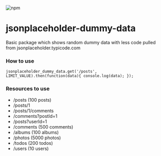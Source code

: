 ![npm](https://img.shields.io/npm/v/@markdijkstra/jsonplaceholder-dummy-data)

# jsonplaceholder-dummy-data

Basic package which shows random dummy data with less code pulled from jsonplaceholder.typicode.com

### How to use

`jsonplaceholder_dummy_data.get('/posts', LIMIT_VALUE).then(function(data){
   console.log(data);
});`

### Resources to use

* /posts	(100 posts)
* /posts/1
* /posts/1/comments
* /comments?postId=1
* /posts?userId=1
* /comments	(500 comments)
* /albums	(100 albums)
* /photos	(5000 photos)
* /todos    (200 todos)
* /users	(10 users)




